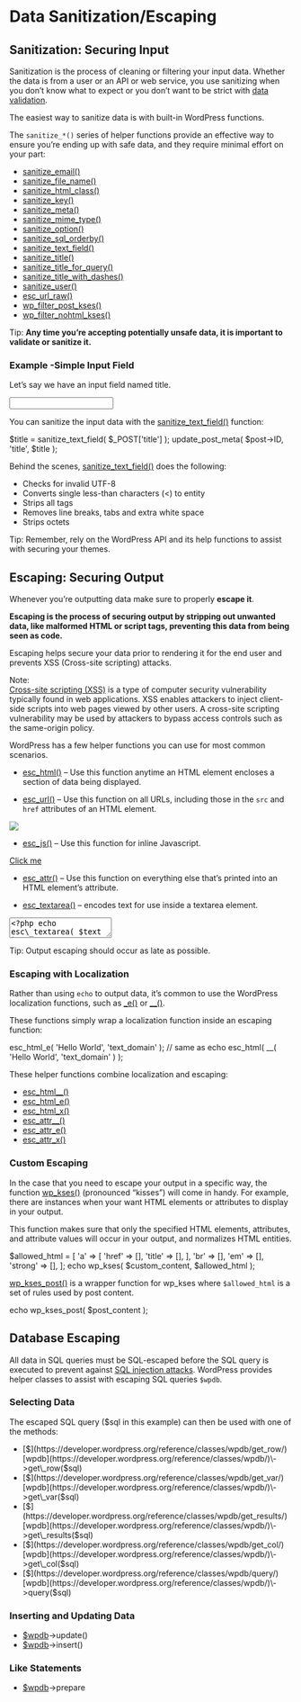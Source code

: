 # Data Sanitization/Escaping

## Sanitization: Securing Input

Sanitization is the process of cleaning or filtering your input data. Whether the data is from a user or an API or web service, you use sanitizing when you don’t know what to expect or you don’t want to be strict with [data validation](https://developer.wordpress.org/themes/theme-security/data-validation/).

The easiest way to sanitize data is with built-in WordPress functions.

The `sanitize_*()` series of helper functions provide an effective way to ensure you’re ending up with safe data, and they require minimal effort on your part:

*   [sanitize\_email()](https://developer.wordpress.org/reference/functions/sanitize_email/)
*   [sanitize\_file\_name()](https://developer.wordpress.org/reference/functions/sanitize_file_name/)
*   [sanitize\_html\_class()](https://developer.wordpress.org/reference/functions/sanitize_html_class/)
*   [sanitize\_key()](https://developer.wordpress.org/reference/functions/sanitize_key/)
*   [sanitize\_meta()](https://developer.wordpress.org/reference/functions/sanitize_meta/)
*   [sanitize\_mime\_type()](https://developer.wordpress.org/reference/functions/sanitize_mime_type/)
*   [sanitize\_option()](https://developer.wordpress.org/reference/functions/sanitize_option/)
*   [sanitize\_sql\_orderby()](https://developer.wordpress.org/reference/functions/sanitize_sql_orderby/)
*   [sanitize\_text\_field()](https://developer.wordpress.org/reference/functions/sanitize_text_field/)
*   [sanitize\_title()](https://developer.wordpress.org/reference/functions/sanitize_title/)
*   [sanitize\_title\_for\_query()](https://developer.wordpress.org/reference/functions/sanitize_title_for_query/)
*   [sanitize\_title\_with\_dashes()](https://developer.wordpress.org/reference/functions/sanitize_title_with_dashes/)
*   [sanitize\_user()](https://developer.wordpress.org/reference/functions/sanitize_user/)
*   [esc\_url\_raw()](https://developer.wordpress.org/reference/functions/esc_url_raw/)
*   [wp\_filter\_post\_kses()](https://developer.wordpress.org/reference/functions/wp_filter_post_kses/)
*   [wp\_filter\_nohtml\_kses()](https://developer.wordpress.org/reference/functions/wp_filter_nohtml_kses/)

Tip: **Any time you’re accepting potentially unsafe data, it is important to validate or sanitize it.**

### Example -Simple Input Field

Let’s say we have an input field named title.

<input id="title" type="text" name="title">

You can sanitize the input data with the [sanitize\_text\_field()](https://developer.wordpress.org/reference/functions/sanitize_text_field/) function:

$title = sanitize\_text\_field( $\_POST\['title'\] );
update\_post\_meta( $post->ID, 'title', $title );

Behind the scenes, [sanitize\_text\_field()](https://developer.wordpress.org/reference/functions/sanitize_text_field/) does the following:

*   Checks for invalid UTF-8
*   Converts single less-than characters (<) to entity
*   Strips all tags
*   Removes line breaks, tabs and extra white space
*   Strips octets

Tip: Remember, rely on the WordPress API and its help functions to assist with securing your themes.

## Escaping: Securing Output

Whenever you’re outputting data make sure to properly **escape it**.

**Escaping is the process of securing output by stripping out unwanted data, like malformed HTML or script tags, preventing this data from being seen as code.**

Escaping helps secure your data prior to rendering it for the end user and prevents XSS (Cross-site scripting) attacks.

Note:  
[Cross-site scripting (XSS)](https://en.wikipedia.org/wiki/Cross-site_scripting) is a type of computer security vulnerability typically found in web applications. XSS enables attackers to inject client-side scripts into web pages viewed by other users. A cross-site scripting vulnerability may be used by attackers to bypass access controls such as the same-origin policy.

WordPress has a few helper functions you can use for most common scenarios.

*   [esc\_html()](https://developer.wordpress.org/reference/functions/esc_html/) – Use this function anytime an HTML element encloses a section of data being displayed.

<?php echo esc\_html( $title ); ?>

*   [esc\_url()](https://developer.wordpress.org/reference/functions/esc_url/) – Use this function on all URLs, including those in the `src` and `href` attributes of an HTML element.

<img src="<?php echo esc\_url( $great\_user\_picture\_url ); ?>" />

*   [esc\_js()](https://developer.wordpress.org/reference/functions/esc_js/) – Use this function for inline Javascript.

<a href="#" onclick="<?php echo esc\_js( $custom\_js ); ?>">Click me</a>

*   [esc\_attr()](https://developer.wordpress.org/reference/functions/esc_attr/) – Use this function on everything else that’s printed into an HTML element’s attribute.

<ul class="<?php echo esc\_attr( $stored\_class ); ?>"> </ul>

*   [esc\_textarea()](https://developer.wordpress.org/reference/functions/esc_textarea/) – encodes text for use inside a textarea element.

<textarea><?php echo esc\_textarea( $text ); ?></textarea>

Tip: Output escaping should occur as late as possible.

### Escaping with Localization

Rather than using `echo` to output data, it’s common to use the WordPress localization functions, such as [\_e()](https://developer.wordpress.org/reference/functions/_e/) or [\_\_()](https://developer.wordpress.org/reference/functions/__/).

These functions simply wrap a localization function inside an escaping function:

esc\_html\_e( 'Hello World', 'text\_domain' );
// same as
echo esc\_html( \_\_( 'Hello World', 'text\_domain' ) );

These helper functions combine localization and escaping:

*   [esc\_html\_\_()](https://developer.wordpress.org/reference/functions/esc_html__/)
*   [esc\_html\_e()](https://developer.wordpress.org/reference/functions/esc_html_e/)
*   [esc\_html\_x()](https://developer.wordpress.org/reference/functions/esc_html_x/)
*   [esc\_attr\_\_()](https://developer.wordpress.org/reference/functions/esc_attr__/)
*   [esc\_attr\_e()](https://developer.wordpress.org/reference/functions/esc_attr_e/)
*   [esc\_attr\_x()](https://developer.wordpress.org/reference/functions/esc_attr_x/)

### Custom Escaping

In the case that you need to escape your output in a specific way, the function [wp\_kses()](https://developer.wordpress.org/reference/functions/wp_kses/) (pronounced “kisses”) will come in handy. For example, there are instances when your want HTML elements or attributes to display in your output.

This function makes sure that only the specified HTML elements, attributes, and attribute values will occur in your output, and normalizes HTML entities.

$allowed\_html = \[
    'a'      => \[
        'href'  => \[\],
        'title' => \[\],
    \],
    'br'     => \[\],
    'em'     => \[\],
    'strong' => \[\],
\];
echo wp\_kses( $custom\_content, $allowed\_html );

[wp\_kses\_post()](https://developer.wordpress.org/reference/functions/wp_kses_post/) is a wrapper function for wp\_kses where `$allowed_html` is a set of rules used by post content.

echo wp\_kses\_post( $post\_content );

## Database Escaping

All data in SQL queries must be SQL-escaped before the SQL query is executed to prevent against [SQL injection attacks](https://developer.wordpress.org/themes/theme-security/common-vulnerabilities/). WordPress provides helper classes to assist with escaping SQL queries `$wpdb`.

### Selecting Data

The escaped SQL query ($sql in this example) can then be used with one of the methods:

*   [$](https://developer.wordpress.org/reference/classes/wpdb/get_row/)[wpdb](https://developer.wordpress.org/reference/classes/wpdb/)\->get\_row($sql)
*   [$](https://developer.wordpress.org/reference/classes/wpdb/get_var/)[wpdb](https://developer.wordpress.org/reference/classes/wpdb/)\->get\_var($sql)
*   [$](https://developer.wordpress.org/reference/classes/wpdb/get_results/)[wpdb](https://developer.wordpress.org/reference/classes/wpdb/)\->get\_results($sql)
*   [$](https://developer.wordpress.org/reference/classes/wpdb/get_col/)[wpdb](https://developer.wordpress.org/reference/classes/wpdb/)\->get\_col($sql)
*   [$](https://developer.wordpress.org/reference/classes/wpdb/query/)[wpdb](https://developer.wordpress.org/reference/classes/wpdb/)\->query($sql)

### Inserting and Updating Data

*   [$](https://developer.wordpress.org/reference/classes/wpdb/update/)[wpdb](https://developer.wordpress.org/reference/classes/wpdb/)\->update()
*   [$](https://developer.wordpress.org/reference/classes/wpdb/insert/)[wpdb](https://developer.wordpress.org/reference/classes/wpdb/)\->insert()

### Like Statements

*   [$](https://developer.wordpress.org/reference/classes/wpdb/prepare/)[wpdb](https://developer.wordpress.org/reference/classes/wpdb/)\->prepare